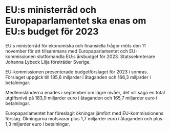# EU:s ministerråd och Europaparlamentet ska enas  om EU:s budget för 2023

EU:s ministerråd för ekonomiska och finansiella frågor möts den 11 november för att tillsammans med Europaparlamentet och EU-kommissionen slutförhandla EU:s årsbudget för 2023. Statssekreterare Johanna Lybeck Lilja företräder Sverige.

EU-kommissionen presenterade budgetförslaget för 2023 i somras. Förslaget uppgick till 185,6 miljarder i åtaganden och 166,3 miljarder i betalningar.

Medlemsländerna enades i september om lägre nivåer, det vill säga en total utgiftsnivå på 183,9 miljarder euro i åtaganden och 165,7 miljarder euro i betalningar.

Europaparlamentet har föreslagit ökningar jämfört med EU-kommissionens förslag. Ökningarna motsvarar plus 1,7 miljarder euro i åtaganden och plus 1,3 miljarder euro i betalningar.
